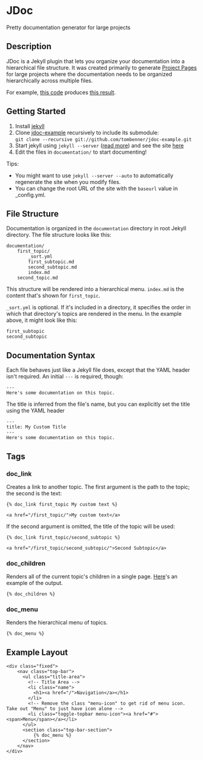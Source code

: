 JDoc
====
Pretty documentation generator for large projects

Description
-----------

JDoc is a Jekyll plugin that lets you organize your documentation into a hierarchical file structure.  It was created primarily to generate [Project Pages](http://pages.github.com/) for large projects where the documentation needs to be organized hierarchically across multiple files.

For example, [this code](https://github.com/tombenner/wp-mvc-doc/tree/master/documentation) produces [this result](http://wpmvc.org/).

Getting Started
---------------

1. Install [jekyll](https://github.com/mojombo/jekyll)
1. Clone [jdoc-example](https://github.com/tombenner/jdoc-example) recursively to include its submodule:  
`git clone --recursive git://github.com/tombenner/jdoc-example.git`
1. Start jekyll using `jekyll --server` ([read more](https://github.com/mojombo/jekyll/wiki/usage)) and see the site [here](http://localhost:4000/jdoc-example/)
1. Edit the files in `documentation/` to start documenting!

Tips:

* You might want to use `jekyll --server --auto` to automatically regenerate the site when you modify files.
* You can change the root URL of the site with the `baseurl` value in _config.yml.

File Structure
--------------

Documentation is organized in the `documentation` directory in root Jekyll directory.  The file structure looks like this:

    documentation/
        first_topic/
            _sort.yml
            first_subtopic.md
            second_subtopic.md
            index.md
        second_topic.md

This structure will be rendered into a hierarchical menu.  `index.md` is the content that's shown for `first_topic`.

`_sort.yml` is optional.  If it's included in a directory, it specifies the order in which that directory's topics are rendered in the menu.  In the example above, it might look like this:

    first_subtopic
    second_subtopic

Documentation Syntax
--------------------

Each file behaves just like a Jekyll file does, except that the YAML header isn't required. An initial `---` is required, though:

    ---
    Here's some documentation on this topic.

The title is inferred from the file's name, but you can explicitly set the title using the YAML header

    ---
    title: My Custom Title
    ---
    Here's some documentation on this topic.

Tags
----

### doc_link

Creates a link to another topic.  The first argument is the path to the topic; the second is the text:

    {% doc_link first_topic My custom text %}

    <a href="/first_topic/">My custom text</a>

If the second argument is omitted, the title of the topic will be used:

    {% doc_link first_topic/second_subtopic %}

    <a href="/first_topic/second_subtopic/">Second Subtopic</a>


### doc_children

Renders all of the current topic's children in a single page.  [Here](http://tombenner.github.com/jdoc-example/documentation/first_topic/first_subtopic/)'s an example of the output.

    {% doc_children %}

### doc_menu

Renders the hierarchical menu of topics.

    {% doc_menu %}

Example Layout
--------------


    <div class="fixed">
        <nav class="top-bar">
          <ul class="title-area">
            <!-- Title Area -->
            <li class="name">
              <h1><a href="/">Navigation</a></h1>
            </li>
            <!-- Remove the class "menu-icon" to get rid of menu icon. Take out "Menu" to just have icon alone -->
            <li class="toggle-topbar menu-icon"><a href="#"><span>Menu</span></a></li>
          </ul>
          <section class="top-bar-section">         
              {% doc_menu %}
          </section>
        </nav>
    </div>
